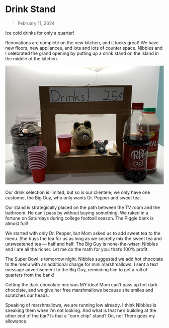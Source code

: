 # Drink Stand

> February 11, 2024

Ice cold drinks for only a quarter!

Renovations are complete on the new kitchen, and it looks great! We have new floors, new appliances, and lots and lots of counter space. Nibbles and I celebrated the grand opening by putting up a drink stand on the island in the middle of the kitchen.

![](stand.jpg)

Our drink selection is limited, but so is our clientele; we only have one customer, the Big Guy, who only wants Dr. Pepper and sweet tea.

Our stand is strategically placed on the path between the TV room and the bathroom. He can’t pass by without buying something. We raked in a fortune on Saturdays during college football season. The Piggie bank is almost full!

We started with only Dr. Pepper, but Mom asked us to add sweet tea to the menu. She buys the tea for us as long as we secretly mix the sweet tea and unsweetened tea — half and half. The Big Guy is none-the-wiser; Nibbles and I are all the richer. Let me do the math for you: that’s 100% profit.

The Super Bowl is tomorrow night. Nibbles suggested we add hot chocolate to the menu with an additional charge for mini marshmallows. I sent a text message advertisement to the Big Guy, reminding him to get a roll of quarters from the bank!

Getting the dark chocolate mix was MY idea! Mom can’t pass up hot dark chocolate, and we give her free marshmallows because she smiles and scratches our heads.

Speaking of marshmallows, we are running low already. I think Nibbles is sneaking them when I’m not looking. And what is that he’s building at the other end of the bar? Is that a "corn chip" stand? On, no! There goes my allowance.